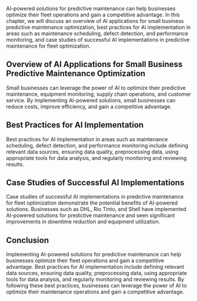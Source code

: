 

AI-powered solutions for predictive maintenance can help businesses optimize their fleet operations and gain a competitive advantage. In this chapter, we will discuss an overview of AI applications for small business predictive maintenance optimization, best practices for AI implementation in areas such as maintenance scheduling, defect detection, and performance monitoring, and case studies of successful AI implementations in predictive maintenance for fleet optimization.

Overview of AI Applications for Small Business Predictive Maintenance Optimization
----------------------------------------------------------------------------------

Small businesses can leverage the power of AI to optimize their predictive maintenance, equipment monitoring, supply chain operations, and customer service. By implementing AI-powered solutions, small businesses can reduce costs, improve efficiency, and gain a competitive advantage.

Best Practices for AI Implementation
------------------------------------

Best practices for AI implementation in areas such as maintenance scheduling, defect detection, and performance monitoring include defining relevant data sources, ensuring data quality, preprocessing data, using appropriate tools for data analysis, and regularly monitoring and reviewing results.

Case Studies of Successful AI Implementations
---------------------------------------------

Case studies of successful AI implementations in predictive maintenance for fleet optimization demonstrate the potential benefits of AI-powered solutions. Businesses such as DHL, Rio Tinto, and Shell have implemented AI-powered solutions for predictive maintenance and seen significant improvements in downtime reduction and equipment utilization.

Conclusion
----------

Implementing AI-powered solutions for predictive maintenance can help businesses optimize their fleet operations and gain a competitive advantage. Best practices for AI implementation include defining relevant data sources, ensuring data quality, preprocessing data, using appropriate tools for data analysis, and regularly monitoring and reviewing results. By following these best practices, businesses can leverage the power of AI to optimize their maintenance operations and gain a competitive advantage.
